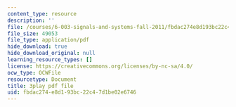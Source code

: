 ```yaml
---
content_type: resource
description: ''
file: /courses/6-003-signals-and-systems-fall-2011/fbdac274e8d193bc22c47d1be02e6746_TeVSxZgIHAA.pdf
file_size: 49053
file_type: application/pdf
hide_download: true
hide_download_original: null
learning_resource_types: []
license: https://creativecommons.org/licenses/by-nc-sa/4.0/
ocw_type: OCWFile
resourcetype: Document
title: 3play pdf file
uid: fbdac274-e8d1-93bc-22c4-7d1be02e6746
---
```

